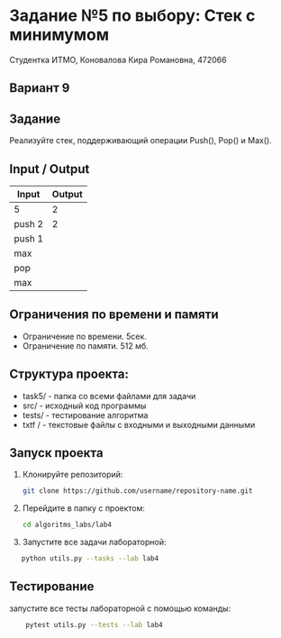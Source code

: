 Задание №5 по выбору: Стек с минимумом
====
Студентка ИТМО, Коновалова Кира Романовна, 472066

Вариант 9
----

Задание
---
 Реализуйте стек, поддерживающий операции Push(), Pop() и Max(). 

Input / Output
----

| Input  | Output |
|--------|--------|
| 5      | 2      |
| push 2 | 2      |
 | push 1 |        |
 | max    |        |
 | pop    |        |
| max    |        |



## Ограничения по времени и памяти

- Ограничение по времени. 5сек.
- Ограничение по памяти. 512 мб.

## Структура проекта:

* task5/ - папка со всеми файлами для задачи
* src/ - исходный код программы
* tests/ - тестирование алгоритма
* txtf / - текстовые файлы с входными и выходными данными

## Запуск проекта
1. Клонируйте репозиторий:
   ```bash
   git clone https://github.com/username/repository-name.git
   ```
2. Перейдите в папку с проектом:
   ```bash
   cd algoritms_labs/lab4
   ```
3. Запустите все задачи лабораторной:
```bash
   python utils.py --tasks --lab lab4
   ```

## Тестирование
запустите все тесты лабораторной с помощью команды:
```bash
    pytest utils.py --tests --lab lab4
```
